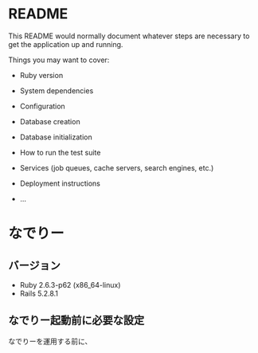 # README

This README would normally document whatever steps are necessary to get the
application up and running.

Things you may want to cover:

* Ruby version

* System dependencies

* Configuration

* Database creation

* Database initialization

* How to run the test suite

* Services (job queues, cache servers, search engines, etc.)

* Deployment instructions

* ...

# なでりー

## バージョン

- Ruby 2.6.3-p62 (x86_64-linux)
- Rails 5.2.8.1

## なでりー起動前に必要な設定

なでりーを運用する前に、
